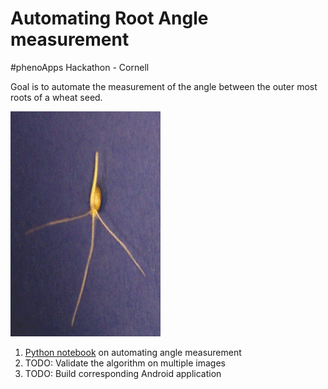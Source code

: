 # Automating Root Angle measurement
\#phenoApps Hackathon - Cornell

Goal is to automate the measurement of the angle between the outer most roots of a wheat seed.

![](angle_calculation.gif)

1. [Python notebook](Python-automated/Calculate-root-angles.ipynb) on automating angle measurement
2. TODO: Validate the algorithm on multiple images
3. TODO: Build corresponding Android application